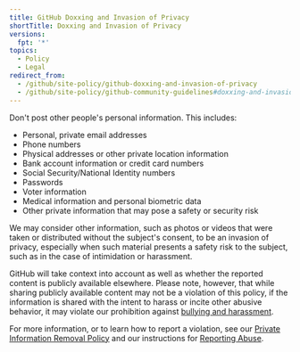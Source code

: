 ```yaml
---
title: GitHub Doxxing and Invasion of Privacy
shortTitle: Doxxing and Invasion of Privacy
versions:
  fpt: '*'
topics:
  - Policy
  - Legal
redirect_from:
  - /github/site-policy/github-doxxing-and-invasion-of-privacy
  - /github/site-policy/github-community-guidelines#doxxing-and-invasion-of-privacy
---
```


Don't post other people's personal information. This includes:

- Personal, private email addresses
- Phone numbers
- Physical addresses or other private location information
- Bank account information or credit card numbers
- Social Security/National Identity numbers
- Passwords
- Voter information
- Medical information and personal biometric data
- Other private information that may pose a safety or security risk

We may consider other information, such as photos or videos that were taken or distributed without the subject's consent, to be an invasion of privacy, especially when such material presents a safety risk to the subject, such as in the case of intimidation or harassment.

GitHub will take context into account as well as whether the reported content is publicly available elsewhere. Please note, however, that while sharing publicly available content may not be a violation of this policy, if the information is shared with the intent to harass or incite other abusive behavior, it may violate our prohibition against [bullying and harassment](/github/site-policy/github-bullying-and-harassment).

For more information, or to learn how to report a violation, see our [Private Information Removal Policy](/github/site-policy/github-private-information-removal-policy) and our instructions for [Reporting Abuse](/communities/maintaining-your-safety-on-github/reporting-abuse-or-spam).
